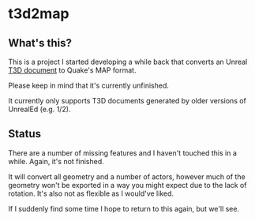 # t3d2map

## What's this?

This is a project I started developing a while back that converts 
an Unreal [T3D document](https://wiki.beyondunreal.com/Legacy:T3D_File) to Quake's MAP format.

Please keep in mind that it's currently unfinished.

It currently only supports T3D documents generated by older versions of UnrealEd (e.g. 1/2).

## Status

There are a number of missing features and I haven't touched this in a while. Again, it's
not finished.

It will convert all geometry and a number of actors, however much of the geometry
won't be exported in a way you might expect due to the lack of rotation. It's also
not as flexible as I would've liked.

If I suddenly find some time I hope to return to this again, but we'll see.

